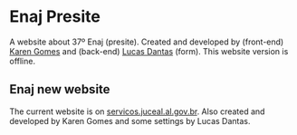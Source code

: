 # Enaj Presite
A website about 37º Enaj (presite). Created and developed by (front-end) [Karen Gomes](https://github.com/karenngomes) and (back-end) [Lucas Dantas](https://github.com/dantasslucas) (form). This website version is offline.

## Enaj new website
The current website is on [servicos.juceal.al.gov.br](http://servicos.juceal.al.gov.br). Also created and developed by Karen Gomes and some settings by Lucas Dantas.
